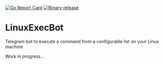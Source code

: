[![Go Report Card](https://goreportcard.com/badge/github.com/aceberg/LinuxExecBot)](https://goreportcard.com/report/github.com/aceberg/LinuxExecBot)
[![Binary-release](https://github.com/aceberg/LinuxExecBot/actions/workflows/release.yml/badge.svg)](https://github.com/aceberg/LinuxExecBot/actions/workflows/release.yml)

# LinuxExecBot
Telegram bot to execute a command from a configurable list on your Linux machine

Work in progress...